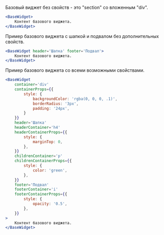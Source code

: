 Базовый виджет без свойств - это "section" со вложенным "div".

```jsx
<BaseWidget>
    Контент базового виджета.
</BaseWidget>
```

Пример базового виджета с шапкой и подвалом без дополнительных свойств.

```jsx
<BaseWidget header='Шапка' footer='Подвал'>
    Контент базового виджета.
</BaseWidget>
```

Пример базового виджета со всеми возможными свойствами.

```jsx
<BaseWidget
    container='div'
    containerProps={{
        style: {
            backgroundColor: 'rgba(0, 0, 0, .1)',
            borderRadius: '3px',
            padding: '24px',
        }
    }}
    header='Шапка'
    headerContainer='h4'
    headerContainerProps={{
        style: {
            marginTop: 0,
        },
    }}
    childrenContainer='p'
    childrenContainerProps={{
        style: {
            color: 'green',
        },
    }}
    footer='Подвал'
    footerContainer='i'
    footerContainerProps={{
        style: {
            opacity: '0.5',
        },
    }}
>
    Контент базового виджета.
</BaseWidget>
```
